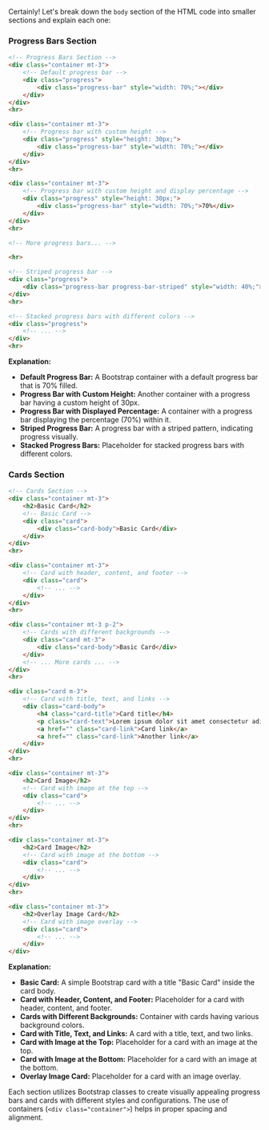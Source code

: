 Certainly! Let's break down the `body` section of the HTML code into smaller sections and explain each one:

### Progress Bars Section
```html
<!-- Progress Bars Section -->
<div class="container mt-3">
    <!-- Default progress bar -->
    <div class="progress">
        <div class="progress-bar" style="width: 70%;"></div>
    </div>
</div>
<hr>

<div class="container mt-3">
    <!-- Progress bar with custom height -->
    <div class="progress" style="height: 30px;">
        <div class="progress-bar" style="width: 70%;"></div>
    </div>
</div>
<hr>

<div class="container mt-3">
    <!-- Progress bar with custom height and display percentage -->
    <div class="progress" style="height: 30px;">
        <div class="progress-bar" style="width: 70%;">70%</div>
    </div>
</div>
<hr>

<!-- More progress bars... -->

<hr>

<!-- Striped progress bar -->
<div class="progress">
    <div class="progress-bar progress-bar-striped" style="width: 40%;"></div>
</div>
<hr>

<!-- Stacked progress bars with different colors -->
<div class="progress">
    <!-- ... -->
</div>
<hr>
```

**Explanation:**
- **Default Progress Bar:** A Bootstrap container with a default progress bar that is 70% filled.
- **Progress Bar with Custom Height:** Another container with a progress bar having a custom height of 30px.
- **Progress Bar with Displayed Percentage:** A container with a progress bar displaying the percentage (70%) within it.
- **Striped Progress Bar:** A progress bar with a striped pattern, indicating progress visually.
- **Stacked Progress Bars:** Placeholder for stacked progress bars with different colors.

### Cards Section
```html
<!-- Cards Section -->
<div class="container mt-3">
    <h2>Basic Card</h2>
    <!-- Basic Card -->
    <div class="card">
        <div class="card-body">Basic Card</div>
    </div>
</div>
<hr>

<div class="container mt-3">
    <!-- Card with header, content, and footer -->
    <div class="card">
        <!-- ... -->
    </div>
</div>
<hr>

<div class="container mt-3 p-2">
    <!-- Cards with different backgrounds -->
    <div class="card mt-3">
        <div class="card-body">Basic Card</div>
    </div>
    <!-- ... More cards ... -->
</div>
<hr>

<div class="card m-3">
    <!-- Card with title, text, and links -->
    <div class="card-body">
        <h4 class="card-title">Card title</h4>
        <p class="card-text">Lorem ipsum dolor sit amet consectetur adipisicing elit. Molestias...</p>
        <a href="" class="card-link">Card link</a>
        <a href="" class="card-link">Another link</a>
    </div>
</div>
<hr>

<div class="container mt-3">
    <h2>Card Image</h2>
    <!-- Card with image at the top -->
    <div class="card">
        <!-- ... -->
    </div>
</div>
<hr>

<div class="container mt-3">
    <h2>Card Image</h2>
    <!-- Card with image at the bottom -->
    <div class="card">
        <!-- ... -->
    </div>
</div>
<hr>

<div class="container mt-3">
    <h2>Overlay Image Card</h2>
    <!-- Card with image overlay -->
    <div class="card">
        <!-- ... -->
    </div>
</div>
```

**Explanation:**
- **Basic Card:** A simple Bootstrap card with a title "Basic Card" inside the card body.
- **Card with Header, Content, and Footer:** Placeholder for a card with header, content, and footer.
- **Cards with Different Backgrounds:** Container with cards having various background colors.
- **Card with Title, Text, and Links:** A card with a title, text, and two links.
- **Card with Image at the Top:** Placeholder for a card with an image at the top.
- **Card with Image at the Bottom:** Placeholder for a card with an image at the bottom.
- **Overlay Image Card:** Placeholder for a card with an image overlay.

Each section utilizes Bootstrap classes to create visually appealing progress bars and cards with different styles and configurations. The use of containers (`<div class="container">`) helps in proper spacing and alignment.
